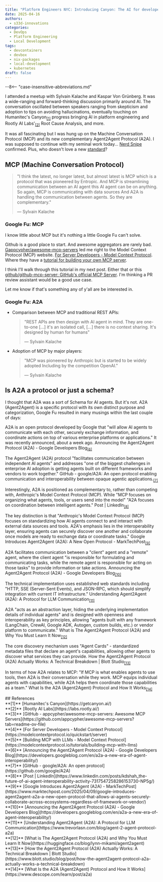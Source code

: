 ```yaml
---
title: "Platform Engineers NYC: Introducing Canyon: The AI for developer self-service"
date: 2025-04-16
authors:
  - s33d-innovations
categories:
  - DevOps
  - Platform Engineering
  - Local Development
tags:
  - devcontainers
  - devbox
  - nix-packages
  - local-development
  - kubernetes
draft: false
---
```


--8<-- "case-insensitive-abbreviations.md"


I attended a meetup with Sylvain Kalache and Kaspar Von Grünberg. It was a wide-ranging and forward-thinking discussion primarily around AI. The conversation oscillated between speakers ranging from skepticism and adoption to tips on avoiding hallucinations, eventually touching on Humanitec's Canyon<sub><a href="#ref1">[1]</a></sub> progress bringing AI in platform engineering and Rootly AI Labs'<sub><a href="#ref2">[2]</a></sub> Root Cause Analysis, and more.

It was all fascinating but I was hung up on the Machine Conversation Protocol (MCP) and its new complementary Agent2Agent Protocol (A2A). I was supposed to continue with my seminal work today... [Nerd Snipe](https://imgs.xkcd.com/comics/nerd_sniping.png) confirmed. Plus, who doesn't love a new [standard](https://imgs.xkcd.com/comics/standards.png)?

<!-- more -->

## MCP (Machine Conversation Protocol)

> "I think the latest, no longer latest, but almost latest is MCP which is a protocol that was pioneered by Entropic. And MCP is streamlining communication between an AI agent this AI agent can be on anything. So again, MCP is communicating with data sources And A2A is handling the communication between agents. So they are complementary."
>
> — Sylvain Kalache

### Google Fu: MCP

I know little about MCP but it's nothing a little Google Fu can't solve. 

Github is a good place to start. And awesome aggregators are rarely bad.  [Gappcypher/awesome-mcp-servers](https://github.com/appcypher/awesome-mcp-servers?tab=readme-ov-file) led me right to the Model Context Protocol (MCP) website.  [For Server Developers - Model Context Protocol](https://modelcontextprotocol.io/quickstart/server). Where they have a [tutorial for building your own MCP server](https://modelcontextprotocol.io/tutorials/building-mcp-with-llms).

I think I'll walk through this tutorial in my next post. Either that or this [github/github-mcp-server: GitHub's official MCP Server](https://github.com/github/github-mcp-server). I'm thinking a PR review assistant would be a good use case.

Let me know if that's something any of y'all are be interested in.

### Google Fu: A2A

- Comparison between MCP and traditional REST APIs:
  > "REST APIs are then design with AI agent in mind. They are one-to-one [...] it's an isolated call, [...] there is no context sharing. It's designed by human for humans"
  >
  > — Sylvain Kalache

- Adoption of MCP by major players:
  > "MCP was pioneered by Anthropic but is started to be widely adopted Including by the competition OpenAI."
  >
  > — Sylvain Kalache


## Is A2A a protocol or just a schema?

I thought that A2A was a sort of Schema for AI agents. But it's not. A2A (Agent2Agent) is a specific protocol with its own distinct purpose and categorization, Google Fu resulted in many musings within the last couple of days:

A2A is an open protocol developed by Google that "will allow AI agents to communicate with each other, securely exchange information, and coordinate actions on top of various enterprise platforms or applications." It was recently announced, about a week ago.
Announcing the Agent2Agent Protocol (A2A) - Google Developers Blog<sub><a href="#ref6">[6]</a></sub>

The Agent2Agent (A2A) protocol "facilitates communication between independent AI agents" and addresses "one of the biggest challenges in enterprise AI adoption is getting agents built on different frameworks and vendors to work together."
GitHub - google/A2A: An open protocol enabling communication and interoperability between opaque agentic applications.<sub><a href="#ref7">[7]</a></sub>

Interestingly, A2A is positioned as complementary to, rather than competing with, Anthropic's Model Context Protocol (MCP). While "MCP focuses on organizing what agents, tools, or users send into the model" "A2A focuses on coordination between intelligent agents."
Post | LinkedIn<sub><a href="#ref8">[8]</a></sub>

The key distinction is that "Anthropic's Model Context Protocol (MCP) focuses on standardizing how AI agents connect to and interact with external data sources and tools. A2A's emphasis lies in the interoperability layer, ensuring agents can securely discover one another and collaborate once models are ready to exchange data or coordinate tasks."
Google Introduces Agent2Agent (A2A): A New Open Protocol - MarkTechPost<sub><a href="#ref9">[9]</a></sub>

A2A facilitates communication between a "client" agent and a "remote" agent, where the client agent "is responsible for formulating and communicating tasks, while the remote agent is responsible for acting on those tasks" to provide information or take actions.
Announcing the Agent2Agent Protocol (A2A) - Google Developers Blog<sub><a href="#ref10">[10]</a></sub>

The technical implementation uses established web standards including "HTTP, SSE (Server-Sent Events), and JSON-RPC, which should simplify integration with current IT infrastructure."
Understanding Agent2Agent (A2A): A Protocol for LLM Communication<sub><a href="#ref11">[11]</a></sub>

A2A "acts as an abstraction layer, hiding the underlying implementation details of individual agents" and is designed with openness and interoperability as key principles, allowing "agents built with any framework (LangChain, CrewAI, Google ADK, Autogen, custom builds, etc.) or vendor platform to communicate."
What is The Agent2Agent Protocol (A2A) and Why You Must Learn It Now<sub><a href="#ref12">[12]</a></sub>

The core discovery mechanism uses "Agent Cards" - standardized metadata files that declare an agent's capabilities, allowing other agents to discover what services they can provide.
How the Agent2Agent Protocol (A2A) Actually Works: A Technical Breakdown | Blott Studio<sub><a href="#ref13">[13]</a></sub>

In terms of how A2A relates to MCP: "If MCP is what enables agents to use tools, then A2A is their conversation while they work. MCP equips individual agents with capabilities, while A2A helps them coordinate those capabilities as a team."
What Is the A2A (Agent2Agent) Protocol and How It Works<sub><a href="#ref14">[14]</a></sub>

<!-- Reference Links -->

<div id="references"></div>
## References

<style>
  #references ~ p, #references ~ div {
    font-size: 0.85em;
  }
</style>

<div id="ref1"></div>
**[1]** [Humanitec's Canyon](https://getcanyon.ai/)
<div id="ref2"></div>
**[2]** [Rootly AI Labs](https://labs.rootly.ai/)
<div id="ref3"></div>
**[3]** [GitHub - appcypher/awesome-mcp-servers: Awesome MCP Servers](https://github.com/appcypher/awesome-mcp-servers?tab=readme-ov-file)
<div id="ref4"></div>
**[4]** [For Server Developers - Model Context Protocol](https://modelcontextprotocol.io/quickstart/server)
<div id="ref5"></div>
**[5]** [Building MCP with LLMs - Model Context Protocol](https://modelcontextprotocol.io/tutorials/building-mcp-with-llms)
<div id="ref6"></div>
**[6]** [Announcing the Agent2Agent Protocol (A2A) - Google Developers Blog](https://developers.googleblog.com/en/a2a-a-new-era-of-agent-interoperability/)
<div id="ref7"></div>
**[7]** [GitHub - google/A2A: An open protocol](https://github.com/google/A2A)
<div id="ref8"></div>
**[8]** [Post | LinkedIn](https://www.linkedin.com/posts/kdshah_the-future-of-ai-agent-interoperability-activity-7317547258286153730-NP5g/)
<div id="ref9"></div>
**[9]** [Google Introduces Agent2Agent (A2A) - MarkTechPost](https://www.marktechpost.com/2025/04/09/google-introduces-agent2agent-a2a-a-new-open-protocol-that-allows-ai-agents-securely-collaborate-across-ecosystems-regardless-of-framework-or-vendor/)
<div id="ref10"></div>
**[10]** [Announcing the Agent2Agent Protocol (A2A) - Google Developers Blog](https://developers.googleblog.com/en/a2a-a-new-era-of-agent-interoperability/)
<div id="ref11"></div>
**[11]** [Understanding Agent2Agent (A2A): A Protocol for LLM Communication](https://www.trevorlasn.com/blog/agent-2-agent-protocol-a2a)
<div id="ref12"></div>
**[12]** [What is The Agent2Agent Protocol (A2A) and Why You Must Learn It Now](https://huggingface.co/blog/lynn-mikami/agent2agent)
<div id="ref13"></div>
**[13]** [How the Agent2Agent Protocol (A2A) Actually Works: A Technical Breakdown | Blott Studio](https://www.blott.studio/blog/post/how-the-agent2agent-protocol-a2a-actually-works-a-technical-breakdown)
<div id="ref14"></div>
**[14]** [What Is the A2A (Agent2Agent) Protocol and How It Works](https://www.descope.com/learn/post/a2a)
